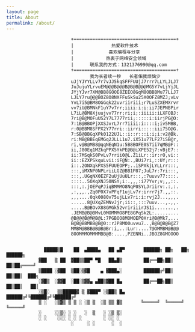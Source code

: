 ```yaml
---
layout: page
title: About
permalink: /about/
---
```


                            +======================================+
                            |              热爱软件技术             
                            |             喜欢编程与分享             
                            |            热衷于网络安全领域         
                            |      联系我的方式：1321376990@qq.com  
                            +======================================+
                                   我为长者续一秒   长者佑我烦恼少
                            uJjYJYYLLv7r7vJJ5kqSFFFUUjJ7rrr7LLYLJLJ7
                            JuJujuYLrvuEM@@@B@@@B@B@B@@@MG5Y7vLjYjJL
                            JYjYJvr7XM@BB8GOOE8ZEEO8GqM8OBBBMu77LLJ7
                            LJLY7ru@@@BOZ8O8NXFFuSkSu25X0OFZ8MZJ;vLv
                            YvL7i5@BM8OGGqk22uvriiriii;r7LuSZXEMXrvr
                            vv7iU@BMNkF1uY7v7rr;iiii:i:i:ii7JEPNBPir
                            L7iL@BM8Xjuujvv77rr;ri;i;:iiiii:iLXFOBJ:
                            7ri@B@MOFuUS2Y7L7777rii;:::::i:iirjPG@O:
                            7:1B@BBOPjXXSJvrL7rr7iiii:i::::i;iv5MBB,
                            r:0@BBM8SFPX2Y77rri::iirri:::::iii75O@G.
                            7:SB@BBGqXPk0122UJL::i::r:::i:i;i:v2@Bk.
                            ri:MB@BBEqEMGq2JLLL1u7.iX51u77LF27iSB@r,
                            ri,v@B@MB8@qqNEqN1u:5B8BOFE0S7ii7qMB@F::
                            ii,J80Eq1MZkqPPX5YkPE@B@iXPE52j7:vBjE7::
                            ii:7MSqkS0PvLv7rrii0@L.Z1iLr::ir:rO,vi::
                            ii::EZXPSkquLvii:iF@N:.,BUi7ri,::UY;r:::
                            i::.2ONXqkPXS5FUUEOPP;..iSPXkjLYLLrr:::,
                            :::,iMXNP0NPLriiLGZ@BB1P87;JuL7r:7ri:::,
                            :::,.UGqNX0EZF2uUjUuULr:::,:7uuvv77::::.
                            ::::..5OXqXNJ50NSY;i:.,,,:i77Yvr;v;,,::.
                            :::,:.jOEPqPJiqBMMMO8NqP0SYLJriirv:.:,:.
                            ,:,,,.,Zq0P0X7vPFqF1ujLv7r:irrr7j7.,,::.
                            ,,,....0qk0080v75ujLLv7ri:i:rvj2J...,,,.
                            ......8@UXqZEMNvJjr;ii::,:::7uuv...,.,,.
                            .....B@BOvX88GMGk52vririiirJS1i.......,.
                            .JEMB@B@BMvL0MOMMMO8PE8GPqSk2L:.........
                            @B@@@B@M@B@L:7PGBOO8MOMOEP0Xri@B@Mk7,...
                            B@B@BBMBB@B@0::rJP8MO0uvvu7..,B@B@B@B@Z7
                            MMBM@BBB@B@B@Br:i,..:Lur:....7@OMMBM@B@@
                            8OOMMMOMMMMBB@B:....,PZENNi..JBOZ8GMOOOO

                
                  █████▒█    ██  ▄████▄   ██ ▄█▀       ██████╗ ██╗   ██╗ ██████╗
                ▓██   ▒ ██  ▓██▒▒██▀ ▀█   ██▄█▒        ██╔══██╗██║   ██║██╔════╝
                ▒████ ░▓██  ▒██░▒▓█    ▄ ▓███▄░        ██████╔╝██║   ██║██║  ███╗
                ░▓█▒  ░▓▓█  ░██░▒▓▓▄ ▄██▒▓██ █▄        ██╔══██╗██║   ██║██║   ██║
                ░▒█░   ▒▒█████▓ ▒ ▓███▀ ░▒██▒ █▄       ██████╔╝╚██████╔╝╚██████╔╝
                ▒ ░   ░▒▓▒ ▒ ▒ ░ ░▒ ▒  ░▒ ▒▒ ▓▒       ╚═════╝  ╚═════╝  ╚═════╝
                ░     ░░▒░ ░ ░   ░  ▒   ░ ░▒ ▒░
                ░ ░    ░░░ ░ ░ ░        ░ ░░ ░
                            ░     ░ ░      ░  ░


[jekyll-paper]: https://github.com/ghosind/Jekyll-Paper
[jekyll-paper-github]: https://github.com/ghosind/Jekyll-Paper-Github
[jekyll-paper-issues]: https://github.com/ghosind/Jekyll-Paper/issues
[jekyll-paper-github-issues]: https://github.com/ghosind/Jekyll-Paper-Github/issues